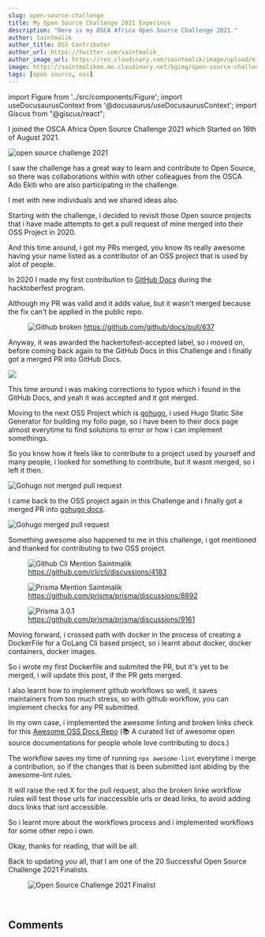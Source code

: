 ```yaml
---
slug: open-source-challenge
title: My Open Source Challenge 2021 Experince
description: "Here is my OSCA Africa Open Source Challenge 2021."
author: Saintmalik
author_title: OSS Contributor
author_url: https://twitter.com/saintmalik_
author_image_url: https://res.cloudinary.com/saintmalik/image/upload/e_sharpen:2000,q_74,r_0/v1641922078/saintmalik.webp
image: https://saintmalikme.mo.cloudinary.net/bgimg/open-source-challenge-2021.jpeg
tags: [open source, oss]
---
```


import Figure from '../src/components/Figure';
import useDocusaurusContext from '@docusaurus/useDocusaurusContext';
import Giscus from "@giscus/react";

I joined the OSCA Africa Open Source Challenge 2021 which Started on 16th of August 2021.

<!--truncate-->

<picture>
  <source type="image/webp" srcset={`${useDocusaurusContext().siteConfig.customFields.imgurl}/bgimg/open-source-challenge-2021.webp`} alt="open source challenge 2021"/>
  <source type="image/jpeg" srcset={`${useDocusaurusContext().siteConfig.customFields.imgurl}/bgimg/open-source-challenge-2021.jpeg`} alt="open source challenge 2021"/>
  <img src={`${useDocusaurusContext().siteConfig.customFields.imgurl}/bgimg/open-source-challenge-2021.jpeg`} alt="open source challenge 2021"/>
</picture>


I saw the challenge has a great way to learn and contribute to Open Source, so there was collaborations within with other colleagues from the OSCA Ado Ekiti who are also participating in the challenge.

I met with new individuals and we shared ideas also.

Starting with the challenge, i decided to revisit those Open source projects that i have made attempts to get a pull request of mine merged into their OSS Project in 2020.

And this time around, i got my PRs merged, you know its really awesome having your name listed as a contributor of an OSS project that is used by alot of people.

In 2020 I made my first contribution to <a href="https://docs.github.com/">GitHub Docs</a> during the hacktoberfest program.

Although my PR was valid and it adds value, but it wasn't merged because the fix can't be applied in the public repo.

<Figure>
<picture>
  <source type="image/webp" srcset={`${useDocusaurusContext().siteConfig.customFields.imgurl}/bgimg/github-broken.webp`} alt="Github broken"/>
  <source type="image/jpg" srcset={`${useDocusaurusContext().siteConfig.customFields.imgurl}/bgimg/github-broken.jpg`} alt="Github broken"/>
  <img src={`${useDocusaurusContext().siteConfig.customFields.imgurl}/bgimg/github-broken.jpg`} alt="Github broken"/>
</picture>
  <a href="https://github.com/github/docs/pull/637" target="_blank">https://github.com/github/docs/pull/637</a>
  </Figure>

Anyway, it was awarded the hackertofest-accepted label, so i moved on, before coming back again to the GitHub Docs in this Challenge and i finally got a merged PR into GitHub Docs.

<picture>
  <source type="image/webp" srcset={`${useDocusaurusContext().siteConfig.customFields.imgurl}/bgimg/github-merged.webp`} alt="Github merged pull request"/>
  <source type="image/jpg" srcset={`${useDocusaurusContext().siteConfig.customFields.imgurl}/bgimg/github-merged.jpg`} alt="Github merged pull request"/>
  <img src={`${useDocusaurusContext().siteConfig.customFields.imgurl}/bgimg/github-merged.jpg`}alt="Github merged pull request"/>
</picture>

This time around i was making corrections to typos which i found in the GitHub Docs, and yeah it was accepted and it got merged.

Moving to the next OSS Project which is <a href="https://gohugo.io/" target="_blank">gohugo</a>, i used Hugo Static Site Generator for building my folio page, so i have been to their docs page almost everytime to find solutions to error or how i can implement somethings.

So you know how it feels like to contribute to a project used by yourself and many people, i looked for something to contribute, but it wasnt merged, so i left it then.

<picture>
  <source type="image/webp" srcset={`${useDocusaurusContext().siteConfig.customFields.imgurl}/bgimg/gohugo-notmerged.webp`} alt="Gohugo not merged pull request"/>
  <source type="image/jpg" srcset={`${useDocusaurusContext().siteConfig.customFields.imgurl}/bgimg/gohugo-notmerged.jpg`} alt="Gohugo not merged pull request"/>
  <img src={`${useDocusaurusContext().siteConfig.customFields.imgurl}/bgimg/gohugo-notmerged.jpg`} alt="Gohugo not merged pull request"/>
</picture>

I came back to the OSS project again in this Challenge and i finally got a merged PR into <a href="https://github.com/gohugoio/hugoDocs" target="_blank">gohugo docs</a>.

<picture>
  <source type="image/webp" srcset={`${useDocusaurusContext().siteConfig.customFields.imgurl}/bgimg/gohugo-merged.webp`} alt="Gohugo merged pull request"/>
  <source type="image/jpg" srcset={`${useDocusaurusContext().siteConfig.customFields.imgurl}/bgimg/gohugo-merged.jpg`} alt="Gohugo merged pull request"/>
  <img src={`${useDocusaurusContext().siteConfig.customFields.imgurl}/bgimg/gohugo-merged.jpg`} alt="Gohugo merged pull request"/>
</picture>

Something awesome also happened to me in this challenge, i got mentioned and thanked for contributing to two OSS project.

<Figure>
<picture>
  <source type="image/webp" srcset={`${useDocusaurusContext().siteConfig.customFields.imgurl}/bgimg/cli-mention.webp`} alt="Github Cli Mention Saintmalik"/>
  <source type="image/jpg" srcset={`${useDocusaurusContext().siteConfig.customFields.imgurl}/bgimg/cli-mention.jpg`} alt="Github Cli Mention Saintmalik"/>
  <img src={`${useDocusaurusContext().siteConfig.customFields.imgurl}/bgimg/cli-mention.jpg`} alt="Github Cli Mention Saintmalik"/>
</picture>
  <a href="https://github.com/cli/cli/discussions/4183" target="_blank">https://github.com/cli/cli/discussions/4183</a>
  </Figure>
<Figure>
<picture>
  <source type="image/webp" srcset={`${useDocusaurusContext().siteConfig.customFields.imgurl}/bgimg/prisma-mention.webp`} alt="Prisma Mention Saintmalik"/>
  <source type="image/jpg" srcset={`${useDocusaurusContext().siteConfig.customFields.imgurl}/bgimg/prisma-mention.jpg`} alt="Prisma Mention Saintmalik"/>
  <img src={`${useDocusaurusContext().siteConfig.customFields.imgurl}/bgimg/prisma-mention.jpg`} alt="Prisma Mention Saintmalik"/>
</picture>
  <a href="https://github.com/prisma/prisma/discussions/8892" target="_blank">https://github.com/prisma/prisma/discussions/8892</a>
  </Figure>
  <Figure>
<picture>
  <source type="image/webp" srcset={`${useDocusaurusContext().siteConfig.customFields.imgurl}/bgimg/prisma.webp`} alt="Prisma 3.0.1"/>
  <source type="image/jpg" srcset={`${useDocusaurusContext().siteConfig.customFields.imgurl}/bgimg/prisma.jpg`} alt="Prisma 3.0.1"/>
  <img src={`${useDocusaurusContext().siteConfig.customFields.imgurl}/bgimg/prisma.jpg`} alt="Prisma 3.0.1"/>
</picture>
  <a href="https://github.com/prisma/prisma/discussions/9161" target="_blank">https://github.com/prisma/prisma/discussions/9161</a>
  </Figure>

Moving forward, i crossed path with docker in the process of creating a DockerFile for a GoLang Cli based project, so i learnt about docker, docker containers, docker images.

So i wrote my first Dockerfile and submited the PR, but it's yet to be merged, i will update this post, if the PR gets merged.

I also learnt how to implement github workflows so well, it saves maintainers from too much stress, so with github workflow, you can implement checks for any PR submitted.

In my own case, i implemented the awesome linting and broken links check for this <a href="https://github.com/saintmalik/awesome-oss-docs" target="_blank">Awesome OSS Docs Repo</a> (📚 A curated list of awesome open source documentations for people whole love contributing to docs.)

The workflow saves my time of running `npx awesome-lint` everytime i merge a contribution, so if the changes that is been submitted isnt abiding by the awesome-lint rules.

It will raise the red X for the pull request, also the broken linke workflow rules will test those urls for inaccessible urls or dead links, to avoid adding docs links that isnt accessible.

So i learnt more about the workflows process and i implemented workflows for some other repo i own.

Okay, thanks for reading, that will be all.

Back to updating you all, that I am one of the 20 Successful Open Source Challenge 2021 Finalists.

<Figure>
<picture>
  <source type="image/webp" srcset={`${useDocusaurusContext().siteConfig.customFields.imgurl}/bgimg/Open-Source-Challenge-2021-Finalist.webp`} alt="Open Source Challenge 2021 Finalist"/>
  <source type="image/jpg" srcset={`${useDocusaurusContext().siteConfig.customFields.imgurl}/bgimg/Open-Source-Challenge-2021-Finalist.jpg`} alt="Open Source Challenge 2021 Finalist"/>
  <img src={`${useDocusaurusContext().siteConfig.customFields.imgurl}/bgimg/Open-Source-Challenge-2021-Finalist.jpg`} alt="Open Source Challenge 2021 Finalist"/>
</picture>
</Figure>

<br/>
<h2>Comments</h2>
<Giscus
id="comments"
repo="saintmalik/blog.saintmalik.me"
repoId="MDEwOlJlcG9zaXRvcnkzOTE0MzQyOTI="
category="General"
categoryId="DIC_kwDOF1TQNM4CQ8lN"
mapping="title"
term="Comments"
reactionsEnabled="1"
emitMetadata="0"
inputPosition="top"
theme="preferred_color_scheme"
lang="en"
loading="lazy"
crossorigin="anonymous"
    />